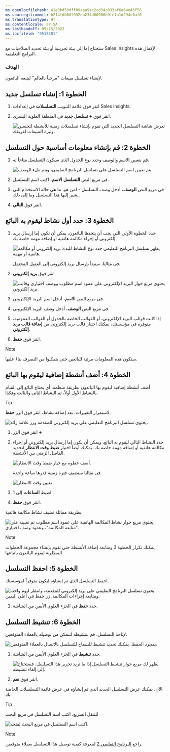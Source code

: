 ```yaml
---
ms.openlocfilehash: 41e0bd59dff09aaa9ac2cd34c833af6a64e45f56
ms.sourcegitcommit: b214fdb68f932da234d60906b9fe7a1d294c0af0
ms.translationtype: HT
ms.contentlocale: ar-SA
ms.lasthandoff: 09/15/2022
ms.locfileid: "9518381"
---
```

ستحتاج إما إلى بيئة تجريبية أو بيئة تحديد الصلاحيات مع Sales Insights لإكمال هذه البرامج التعليمية.

### <a name="objective"></a>الهدف

لإنشاء تسلسل مبيعات "مرحباً بالعالم" ليتبعه البائعون.

## <a name="step-1-create-new-sequence"></a>الخطوة 1: إنشاء تسلسل جديد

1. انقر فوق علامة التبويب **التسلسلات** في إعدادات Sales insights.

2. انقر فوق **+ تسلسل جديد** في المنطقة العلوية اليسرى.

    ![تعرض شاشة التسلسل الجديد التي تقوم بإنشاء تسلسلات زمنية للأنشطة لتحسين وتيرة المبيعات لفريقك.](../media/tutorial-1-1.png)

## <a name="step-2-create-basic-information-about-the-sequence"></a>الخطوة 2: قم بإنشاء معلومات أساسية حول التسلسل

1. قم بتعيين الاسم والوصف وحدد نوع الجدول الذي سيكون التسلسل متاحاً له.

    ![يتم تعيين اسم التسلسل على تسلسل البرنامج التعليمي، ويتم ملء الوصف.](../media/tutorial-1-2.png)

2. في مربع النص **التسلسل** **الاسم**، اكتب اسم التسلسل.

3. في مربع النص **الوصف**، أدخل وصف التسلسل - لمن هو، ما هي حالة الاستخدام التي يشير إليها هذا التسلسل وما إلى ذلك.

4. انقر فوق **التالي**.

## <a name="step-3-choose-the-first-activity-for-seller-to-take"></a>الخطوة 3: حدد أول نشاط ليقوم به البائع

1. حدد الخطوة الأولى التي يجب أن يتخذها البائعون، يمكن أن تكون إما إرسال بريد إلكتروني أو إجراء مكالمة هاتفية أو إضافة مهمة خاصة بك.

    ![يظهر تسلسل البرنامج التعليمي حدد نوع النشاط للبدء: بريد إلكتروني أو مكالمة هاتفية أو مهمة.](../media/tutorial-1-3.png)

    في مثالنا، سنبدأ بإرسال بريد إلكتروني إلى العميل المحتمل.

2. انقر فوق **بريد إلكتروني**

    ![يحتوي مربع حوار البريد الإلكتروني على عمود اسم مطلوب ووصف اختياري وقالب بريد إلكتروني.](../media/tutorial-1-4.png)

3. في مربع النص **الاسم**، أدخل اسم البريد الإلكتروني.

4. في مربع النص **الوصف**، أدخل وصف البريد الإلكتروني.

5. إذا كانت قوالب البريد الإلكتروني، أو القوالب الخاصة بالجدول أو القوالب العمومية، متوفرة في مؤسستك، يمكنك اختيار قالب بريد إلكتروني من **إضافة قالب بريد إلكتروني**.

6. انقر فوق **حفظ**.

> [!NOTE]
> ستكون هذه المعلومات مرئية للبائعين حتى يتمكنوا من التصرف بناءً عليها.

## <a name="step-4-add-additional-activities-for-your-seller-to-take"></a>الخطوة 4: أضف أنشطة إضافية ليقوم بها البائع

أضف أنشطة إضافية ليقوم بها البائعون بطريقة منظمة، أي يحتاج البائع إلى القيام بالنشاط الأول أولاً، ثم النشاط الثاني والثالث وهكذا.

> [!TIP]
> لاستمرار التغييرات، بعد إضافة نشاط، انقر فوق الزر **حفظ**.

![يحتوي تسلسل البرنامج التعليمي على بريد إلكتروني للمقدمة وزر علامة زائد.](../media/tutorial-1-5.png)

1. انقر فوق الزر **+**

2. حدد النشاط التالي ليقوم به البائع، ويمكن أن يكون إما إرسال بريد إلكتروني أو إجراء مكالمة هاتفية أو إضافة مهمة خاصة بك. يمكنك أيضاً اختيار **ضبط وقت الانتظار** لتحديد الفاصل الزمني بين الأنشطة.

    ![أضف خطوة مع خيار ضبط وقت الانتظار.](../media/tutorial-1-6.png)

    في مثالنا سنضيف فترة زمنية قدرها ساعة واحدة.

    ![تعيين وقت الانتظار ](../media/tutorial-1-7.png)

2. اضبط **الساعات** إلى 1.

3. انقر فوق **حفظ**.

بطريقة مماثلة نضيف نشاط مكالمة هاتفية.

![يحتوي مربع حوار نشاط المكالمة الهاتفية على عمود اسم مطلوب تم تعيينه على "متابعة المكالمة"، وعمود وصف اختياري.](../media/tutorial-1-8.png)

> [!NOTE]
> يمكنك تكرار الخطوة 3 ومتابعة إضافة الأنشطة حتى تقوم بإنشاء مجموعة الخطوات المطلوبة ليقوم البائعون باتباعها.

## <a name="step-5-save-the-sequence"></a>الخطوة 5: احفظ التسلسل

احفظ التسلسل الذي تم إنشاؤه ليكون متوفراً لمؤسستك.

![يحتوي تسلسل البرنامج التعليمي على بريد إلكتروني للمقدمة، وانتظر ليوم واحد، ومتابعة إجراءات المكالمة. زر حفظ في أعلى اليمين.](../media/tutorial-1-9.png)

1. حدد **حفظ** في الجزء العلوي الأيمن من الشاشة.

## <a name="step-6-activate-the-sequence"></a>الخطوة 6: تنشيط التسلسل

لإتاحة التسلسل، قم بتنشيطه لتتمكن من توصيله بالعملاء المتوقعين.

![بمجرد الحفظ، يمكنك تحديد تنشيط للسماح للتسلسل بالاتصال بالعملاء المتوقعين.](../media/tutorial-1-10.png)

1. حدد **تنشيط** في الجزء العلوي الأيمن من الشاشة.

    ![يظهر لك مربع حوار تنشيط التسلسل إذا ما تريد تحرير هذا التسلسل، فستحتاج إلى إلغاء تنشيطه.](../media/tutorial-1-11.png)

2. انقر فوق **نعم**.

الآن، يمكنك عرض التسلسل الجديد الذي تم إنشاؤه في عرض قائمة التسلسلات الخاصة بك.

> [!TIP]
> للتنقل السريع، اكتب اسم التسلسل في مربع البحث

![اكتب اسم التسلسل في مربع البحث لفتحه.](../media/tutorial-1-12.png)

> [!NOTE]
> راجع [البرنامج التعليمي 2](/training/modules/sales-sequence/3-connect/?azure-portal=true) لمعرفة كيفية توصيل هذا التسلسل بعملاء متوقعين. 

 
